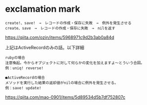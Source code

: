 # exclamation mark
```
create!、save!　→　レコードの作成・保存に失敗　→　例外を発生させる　
create、save　→　レコードの作成・保存に失敗　→　nilを返す
```
https://qiita.com/ozin/items/5968971c9d2b3ab0a84d

上記はActiveRecordのみの話。以下詳細
```
rubyの場合
注意喚起。今からオブジェクトに対して何らかの変化を加えますよ〜とういう合図。
例：uniq! reverse!

●ActiveRecordの場合
メソッドを実行した結果の返却値がnilの場合に例外を発生させる。
例：save! update!
```
https://qiita.com/mao-0901/items/5d89534d5b7df752807c